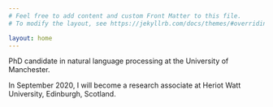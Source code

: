 ```yaml
---
# Feel free to add content and custom Front Matter to this file.
# To modify the layout, see https://jekyllrb.com/docs/themes/#overriding-theme-defaults

layout: home
---
```


PhD candidate in natural language processing at the University of Manchester.

In September 2020, I will become a research associate at Heriot Watt University, Edinburgh, Scotland.